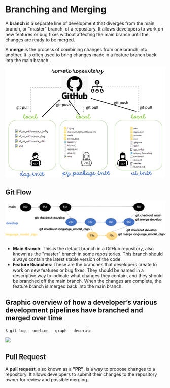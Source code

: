 # Branching and Merging

A **branch** is a separate line of development that diverges from the main branch, or "master" branch, of a repository. It allows developers to work on new features or bug fixes without affecting the main branch until the changes are ready to be merged.

A **merge** is the process of combining changes from one branch into another. It is often used to bring changes made in a feature branch back into the main branch.

<img src=/images/branching.png>

## Git Flow
<img src=/images/gitbranch_flow.png>

* **Main Branch**: This is the default branch in a GitHub repository, also known as the "master" branch in some repositories. This branch should always contain the latest stable version of the code.
* **Feature Branches**: These are the branches that developers create to work on new features or bug fixes. They should be named in a descriptive way to indicate what changes they contain, and they should be branched off the main branch. When the changes are complete, the feature branch is merged back into the main branch.


## Graphic overview of how a developer’s various development pipelines have branched and merged over time
``` $ git log --oneline --graph --decorate ```

<img src=/images/gitlog_branches.gif>

## Pull Request
A **pull request**, also known as a **"PR"**, is a way to propose changes to a repository. It allows developers to submit their changes to the repository owner for review and possible merging.
